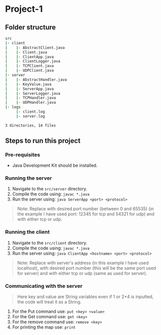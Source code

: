 # Project-1
## Folder structure
```bash
src
|- client
|    |- AbstractClient.java
|    |- Client.java
|    |- ClientApp.java
|    |- ClientLogger.java
|    |- TCPClient.java
|    |- UDPClient.java
|- server
|    |- AbstractHandler.java
|    |- KeyValue.java
|    |- ServerApp.java
|    |- ServerLogger.java
|    |- TCPHandler.java
|    |- UDPHandler.java
|- logs
     |- client.log
     |- server.log
     
3 directories, 14 files
```
## Steps to run this project
### Pre-requisites
* Java Development Kit should be installed.

### Running the server
1. Navigate to the ```src/server``` directory.
2. Compile the code using: ```javac *.java```
3. Run the server using: ```java ServerApp <port> <protocol>```
> Note: Replace <port> with desired port number (between 0 and 65535) (in the example I have used port: 12345 for tcp and 54321 for udp) and <protocol> with either tcp or udp.

### Running the client
1. Navigate to the ```src/client``` directory.
2. Compile the code using: ```javac *.java```
3. Run the server using: ```java ClientApp <hostname> <port> <protocol>```
> Note: Replace <hostname> with server's address (in this example I have used localhost), <port> with desired port number (this will be the same port used for server) and <protocol> with either tcp or udp (same as used for server).

### Communicating with the server
> Here key and value are String variables even if 1 or 2+4 is inputted, the code will treat it as a String.
1. For the Put command use: ```put <key> <value>```
2. For the Get command use: ```get <key>```
3. For the remove command use: ```remove <key>```
4. For printing the map use: ```print```
